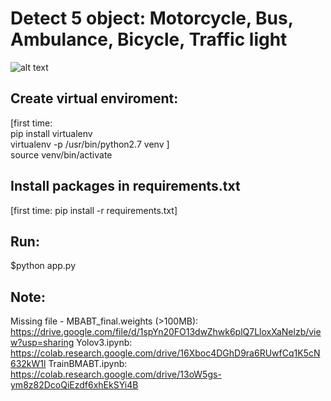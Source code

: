 # Detect 5 object: Motorcycle, Bus, Ambulance, Bicycle, Traffic light
![alt text](https://github.com/tuandoan998/Yolo-v3-with-Flask/blob/master/data/Results/Screenshot%20from%202019-06-12%2021-11-55.png)
## Create virtual enviroment:
[first time: <br/>
pip install virtualenv  
virtualenv -p /usr/bin/python2.7 venv
]
<br/>
source venv/bin/activate

## Install packages in requirements.txt
[first time: pip install -r requirements.txt]

## Run:
$python app.py

## Note:
Missing file - MBABT_final.weights (>100MB): https://drive.google.com/file/d/1spYn20FO13dwZhwk6plQ7LloxXaNelzb/view?usp=sharing
Yolov3.ipynb: https://colab.research.google.com/drive/16Xboc4DGhD9ra6RUwfCq1K5cN632kW1l
TrainBMABT.ipynb: https://colab.research.google.com/drive/13oW5gs-ym8z82DcoQiEzdf6xhEkSYi4B
